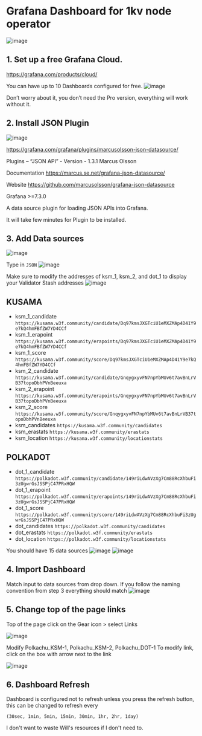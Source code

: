 # Grafana Dashboard for 1kv node operator
![image](https://user-images.githubusercontent.com/66147586/152936484-3106863b-72db-4ad0-87ef-867d3548dcab.png)


## 1. Set up a free Grafana Cloud.
https://grafana.com/products/cloud/

You can have up to 10 Dashboards configured for free.
![image](https://user-images.githubusercontent.com/66147586/152935924-901b4bcc-d0b0-4046-bf4e-2dbac6d169da.png)

 
Don’t worry about it, you don’t need the Pro version, everything will work without it.

## 2. Install JSON Plugin
![image](https://user-images.githubusercontent.com/66147586/152935964-16f85d99-b4ce-4806-b270-41143de45346.png)

https://grafana.com/grafana/plugins/marcusolsson-json-datasource/

Plugins – “JSON API” - Version - 1.3.1 Marcus Olsson

Documentation https://marcus.se.net/grafana-json-datasource/

Website https://github.com/marcusolsson/grafana-json-datasource

Grafana >=7.3.0

A data source plugin for loading JSON APIs into Grafana.

It will take few minutes for Plugin to be installed.

## 3. Add Data sources
![image](https://user-images.githubusercontent.com/66147586/152935997-f511c7ea-fcad-43fd-bbc1-c904919b627d.png)

Type in ```JSON```
![image](https://user-images.githubusercontent.com/66147586/152936016-30df5329-3a29-4136-99ab-b34006378610.png)

Make sure to modify the addresses of ksm_1, ksm_2, and dot_1 to display your Validator Stash addresses 
 ![image](https://user-images.githubusercontent.com/66147586/152936047-b3e9aca7-1ac3-4a12-be18-e9cf307beec3.png)

## KUSAMA
- ksm_1_candidate
```https://kusama.w3f.community/candidate/Dq97kmsJXGTciU1eMXZMAp4D41Y9e7kQ4hmFBfZW7YD4CCf```
- ksm_1_erapoint
```https://kusama.w3f.community/erapoints/Dq97kmsJXGTciU1eMXZMAp4D41Y9e7kQ4hmFBfZW7YD4CCf```
- ksm_1_score
```https://kusama.w3f.community/score/Dq97kmsJXGTciU1eMXZMAp4D41Y9e7kQ4hmFBfZW7YD4CCf```
- ksm_2_candidate
```https://kusama.w3f.community/candidate/GnqygxyvFN7npYbMUv6t7avBnLrVB37topoDbhPVnBeeuxa```
- ksm_2_erapoint
```https://kusama.w3f.community/erapoints/GnqygxyvFN7npYbMUv6t7avBnLrVB37topoDbhPVnBeeuxa```
- ksm_2_score
```https://kusama.w3f.community/score/GnqygxyvFN7npYbMUv6t7avBnLrVB37topoDbhPVnBeeuxa```
- ksm_candidates
```https://kusama.w3f.community/candidates```
- ksm_erastats
```https://kusama.w3f.community/erastats```
- ksm_location
```https://kusama.w3f.community/locationstats```

## POLKADOT
- dot_1_candidate
```https://polkadot.w3f.community/candidate/149riLdwAVzXg7Cm88RcXhbuFi3zUgwrGsJSSPjC47PRxHQW```
- dot_1_erapoint
```https://polkadot.w3f.community/erapoints/149riLdwAVzXg7Cm88RcXhbuFi3zUgwrGsJSSPjC47PRxHQW```
- dot_1_score
```https://polkadot.w3f.community/score/149riLdwAVzXg7Cm88RcXhbuFi3zUgwrGsJSSPjC47PRxHQW```
- dot_candidates
```https://polkadot.w3f.community/candidates```
- dot_erastats
```https://polkadot.w3f.community/erastats```
- dot_location
```https://polkadot.w3f.community/locationstats```

You should have 15 data sources
![image](https://user-images.githubusercontent.com/66147586/152936078-a641515b-5e7f-4579-8d37-8e49cf36e1de.png)
![image](https://user-images.githubusercontent.com/66147586/152936101-35681939-70ce-456b-8dcc-01fa3905607e.png)

## 4. Import Dashboard
Match input to data sources from drop down. If you follow the naming convention from step 3 everything should match
![image](https://user-images.githubusercontent.com/66147586/153524297-10c86c06-8a69-4d46-ab51-ce83de056f6a.png)


## 5. Change top of the page links
Top of the page click on the Gear icon > select Links

 ![image](https://user-images.githubusercontent.com/66147586/152936157-38db0c87-b5bb-4acf-a042-573327ed5e54.png)

Modify Polkachu_KSM-1, Polkachu_KSM-2, Polkachu_DOT-1 
To modify link, click on the box with arrow next to the link

 ![image](https://user-images.githubusercontent.com/66147586/152936174-eb7bacdf-e610-4b6f-b440-542d170c9c09.png)

## 6. Dashboard Refresh
Dashboard is configured not to refresh unless you press the refresh button, this can be changed to refresh every 

```(30sec, 1min, 5min, 15min, 30min, 1hr, 2hr, 1day)```

I don't want to waste Will's resources if I don't need to.

